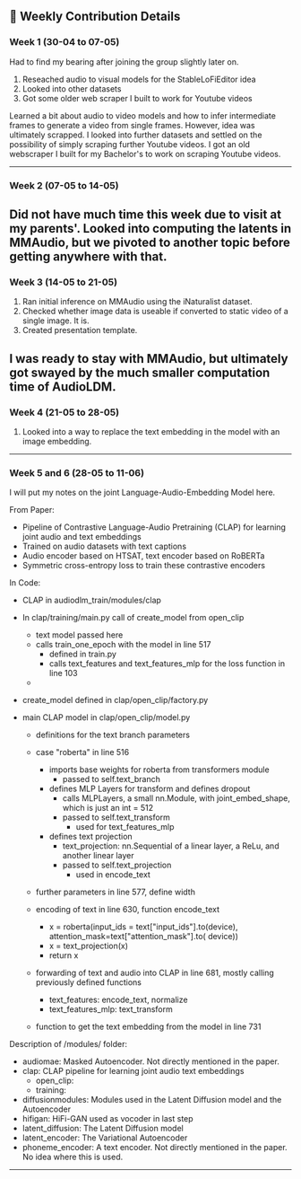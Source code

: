 ## 📅 Weekly Contribution Details

### Week 1 (30-04 to 07-05)
Had to find my bearing after joining the group slightly later on.

1. Reseached audio to visual models for the StableLoFiEditor idea
2. Looked into other datasets 
3. Got some older web scraper I built to work for Youtube videos

Learned a bit about audio to video models and how to infer intermediate frames to generate a video from single frames. However, idea was ultimately scrapped.
I looked into further datasets and settled on the possibility of simply scraping further Youtube videos. I got an old webscraper I built for my Bachelor's to work on scraping Youtube videos.

---

### Week 2 (07-05 to 14-05)
Did not have much time this week due to visit at my parents'. Looked into computing the latents in MMAudio, but we pivoted to another topic before getting anywhere with that.
---

### Week 3 (14-05 to 21-05)

1. Ran initial inference on MMAudio using the iNaturalist dataset. 
2. Checked whether image data is useable if converted to static video of a single image. It is.
3. Created presentation template.

I was ready to stay with MMAudio, but ultimately got swayed by the much smaller computation time of AudioLDM.
---
### Week 4 (21-05 to 28-05)

1. Looked into a way to replace the text embedding in the model with an image embedding.


---
### Week 5 and 6 (28-05 to 11-06)

I will put my notes on the joint Language-Audio-Embedding Model here.

From Paper:
- Pipeline of Contrastive Language-Audio Pretraining (CLAP) for learning joint audio and text embeddings
- Trained on audio datasets with text captions
- Audio encoder based on HTSAT, text encoder based on RoBERTa
- Symmetric cross-entropy loss to train these contrastive encoders

In Code:
- CLAP in audiodlm_train/modules/clap

- In clap/training/main.py call of create_model from open_clip
	- text model passed here
	- calls train_one_epoch with the model in line 517
		- defined in train.py
		- calls text_features and text_features_mlp for the loss function in line 103
	-
- create_model defined in clap/open_clip/factory.py

- main CLAP model in clap/open_clip/model.py

	- definitions for the text branch parameters

	- case "roberta" in line 516
		- imports base weights for roberta from transformers module
			- passed to self.text_branch
		- defines MLP Layers for transform and defines dropout
			- calls MLPLayers, a small nn.Module, with joint_embed_shape, which is just an int = 512
			- passed to self.text_transform
				- used for text_features_mlp
		- defines text projection
			- text_projection: nn.Sequential of a linear layer, a ReLu, and another linear layer
			- passed to self.text_projection
				- used in encode_text

	- further parameters in line 577, define width

	- encoding of text in line 630, function encode_text
		- x = roberta(input_ids = text["input_ids"].to(device), attention_mask=text["attention_mask"].to(
                        device))
		- x = text_projection(x)
		- return x

	- forwarding of text and audio into CLAP in line 681, mostly calling previously defined functions
		- text_features: encode_text, normalize
		- text_features_mlp: text_transform
	- function to get the text embedding from the model in line 731

Description of /modules/ folder:

- audiomae: Masked Autoencoder. Not directly mentioned in the paper. 
- clap: CLAP pipeline for learning joint audio text embeddings
	- open_clip:
	- training:
- diffusionmodules: Modules used in the Latent Diffusion model and the Autoencoder
- hifigan: HiFi-GAN used as vocoder in last step
- latent_diffusion: The Latent Diffusion model
- latent_encoder: The Variational Autoencoder
- phoneme_encoder: A text encoder. Not directly mentioned in the paper. No idea where this is used.


---